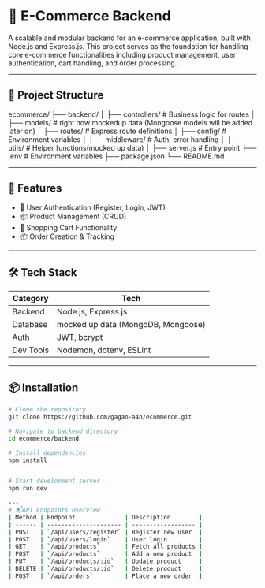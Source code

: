 # 🛒 E-Commerce Backend

A scalable and modular backend for an e-commerce application, built with Node.js and Express.js. This project serves as the foundation for handling core e-commerce functionalities including product management, user authentication, cart handling, and order processing.

---

## 📁 Project Structure

ecommerce/
├── backend/
│ ├── controllers/ # Business logic for routes
│ ├── models/ # right now mockedup data (Mongoose models will be added later on)
│ ├── routes/ # Express route definitions
│ ├── config/ # Environment variables
│ ├── middleware/ # Auth, error handling
│ ├── utils/ # Helper functions(mocked up data)
│ ├── server.js # Entry point
├── .env # Environment variables
├── package.json
└── README.md


---

## 🚀 Features

- 🔐 User Authentication (Register, Login, JWT)
- 📦 Product Management (CRUD)
- 🛒 Shopping Cart Functionality
- 📦 Order Creation & Tracking

---

## 🛠️ Tech Stack

| Category     | Tech                                     |
|--------------|------------------------------------------|
| Backend      | Node.js, Express.js                      |
| Database     |mocked up data (MongoDB, Mongoose)        |
| Auth         | JWT, bcrypt                              |
| Dev Tools    | Nodemon, dotenv, ESLint                  |

---

## 📦 Installation

```bash
# Clone the repository
git clone https://github.com/gagan-a4b/ecommerce.git

# Navigate to backend directory
cd ecommerce/backend

# Install dependencies
npm install


# Start development server
npm run dev

---
# 📬API Endpoints Overview
| Method | Endpoint              | Description        |
| ------ | --------------------- | ------------------ |
| POST   | `/api/users/register` | Register new user  |
| POST   | `/api/users/login`    | User login         |
| GET    | `/api/products`       | Fetch all products |
| POST   | `/api/products`       | Add a new product  |
| PUT    | `/api/products/:id`   | Update product     |
| DELETE | `/api/products/:id`   | Delete product     |
| POST   | `/api/orders`         | Place a new order  |

